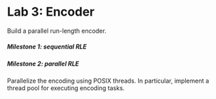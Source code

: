 # Lab 3: Encoder

Build a parallel run-length encoder.

##### Milestone 1: sequential RLE
##### Milestone 2: parallel RLE
  Parallelize the encoding using POSIX threads. In particular, implement a thread pool for executing encoding tasks.



